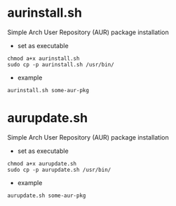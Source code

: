 # aurinstall.sh
Simple Arch User Repository (AUR) package installation

- set as executable
```
chmod a+x aurinstall.sh
sudo cp -p aurinstall.sh /usr/bin/
```

- example
```
aurinstall.sh some-aur-pkg
```
# aurupdate.sh
Simple Arch User Repository (AUR) package installation

- set as executable
```
chmod a+x aurupdate.sh
sudo cp -p aurupdate.sh /usr/bin/
```

- example
```
aurupdate.sh some-aur-pkg
```


